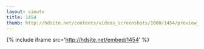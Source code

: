 ```yaml
---
layout: sieutv
title: 1454
thumb: http://hdsite.net/contents/videos_screenshots/1000/1454/preview_360p.mp4.jpg
---
```

{% include iframe src='http://hdsite.net/embed/1454' %}
 
